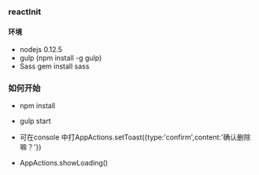 ### reactInit

#### 环境

- nodejs 0.12.5 
- gulp (npm install -g gulp)
- Sass gem install sass

### 如何开始

- npm install 
- gulp start

- 可在console 中打AppActions.setToast({type:'confirm',content:'确认删除嘛？'})
- AppActions.showLoading()